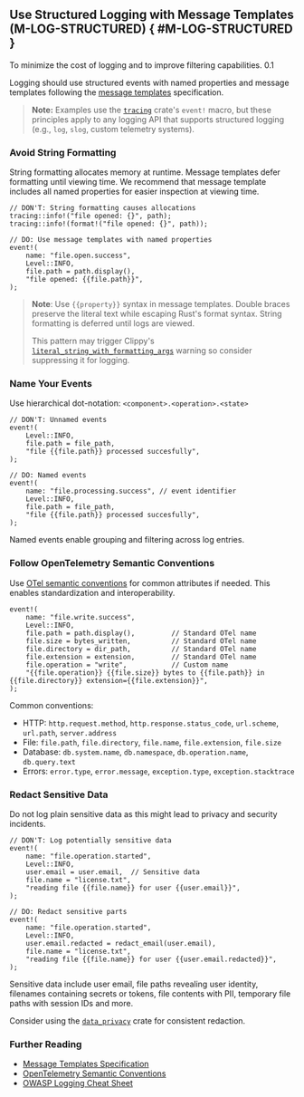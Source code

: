 <!-- Copyright (c) Microsoft Corporation. Licensed under the MIT license. -->

## Use Structured Logging with Message Templates (M-LOG-STRUCTURED) { #M-LOG-STRUCTURED }

<why>To minimize the cost of logging and to improve filtering capabilities.</why>
<version>0.1</version>

Logging should use structured events with named properties and message templates following
the [message templates](https://messagetemplates.org/) specification.

> **Note:** Examples use the [`tracing`](https://docs.rs/tracing/) crate's `event!` macro,
but these principles apply to any logging API that supports structured logging (e.g., `log`,
`slog`, custom telemetry systems).

### Avoid String Formatting

String formatting allocates memory at runtime. Message templates defer formatting until viewing time.
We recommend that message template includes all named properties for easier inspection at viewing time.

```rust,ignore
// DON'T: String formatting causes allocations
tracing::info!("file opened: {}", path);
tracing::info!(format!("file opened: {}", path));

// DO: Use message templates with named properties
event!(
    name: "file.open.success",
    Level::INFO,
    file.path = path.display(),
    "file opened: {{file.path}}",
);
```

> **Note**: Use `{{property}}` syntax in message templates. Double braces preserve the literal text
> while escaping Rust's format syntax. String formatting is deferred until logs are viewed.
>
> This pattern may trigger Clippy's [`literal_string_with_formatting_args`](https://rust-lang.github.io/rust-clippy/stable/index.html#literal_string_with_formatting_args)
> warning so consider suppressing it for logging.

### Name Your Events

Use hierarchical dot-notation: `<component>.<operation>.<state>`

```rust,ignore
// DON'T: Unnamed events
event!(
    Level::INFO,
    file.path = file_path,
    "file {{file.path}} processed succesfully",
);

// DO: Named events
event!(
    name: "file.processing.success", // event identifier
    Level::INFO,
    file.path = file_path,
    "file {{file.path}} processed succesfully",
);
```

Named events enable grouping and filtering across log entries.

### Follow OpenTelemetry Semantic Conventions

Use [OTel semantic conventions](https://opentelemetry.io/docs/specs/semconv/) for common attributes if needed.
This enables standardization and interoperability.

```rust,ignore
event!(
    name: "file.write.success",
    Level::INFO,
    file.path = path.display(),         // Standard OTel name
    file.size = bytes_written,          // Standard OTel name
    file.directory = dir_path,          // Standard OTel name
    file.extension = extension,         // Standard OTel name
    file.operation = "write",           // Custom name
    "{{file.operation}} {{file.size}} bytes to {{file.path}} in {{file.directory}} extension={{file.extension}}",
);
```

Common conventions:

- HTTP: `http.request.method`, `http.response.status_code`, `url.scheme`, `url.path`, `server.address`
- File: `file.path`, `file.directory`, `file.name`, `file.extension`, `file.size`
- Database: `db.system.name`, `db.namespace`, `db.operation.name`, `db.query.text`
- Errors: `error.type`, `error.message`, `exception.type`, `exception.stacktrace`

### Redact Sensitive Data

Do not log plain sensitive data as this might lead to privacy and security incidents.

```rust,ignore
// DON'T: Log potentially sensitive data
event!(
    name: "file.operation.started",
    Level::INFO,
    user.email = user.email,  // Sensitive data
    file.name = "license.txt",
    "reading file {{file.name}} for user {{user.email}}",
);

// DO: Redact sensitive parts
event!(
    name: "file.operation.started",
    Level::INFO,
    user.email.redacted = redact_email(user.email),
    file.name = "license.txt",
    "reading file {{file.name}} for user {{user.email.redacted}}",
);
```

Sensitive data include user email, file paths revealing user identity, filenames containing secrets or tokens,
file contents with PII, temporary file paths with session IDs and more.

Consider using the [`data_privacy`](https://crates.io/crates/data_privacy) crate for consistent redaction.

### Further Reading

- [Message Templates Specification](https://messagetemplates.org/)
- [OpenTelemetry Semantic Conventions](https://opentelemetry.io/docs/specs/semconv/)
- [OWASP Logging Cheat Sheet](https://cheatsheetseries.owasp.org/cheatsheets/Logging_Cheat_Sheet.html)
